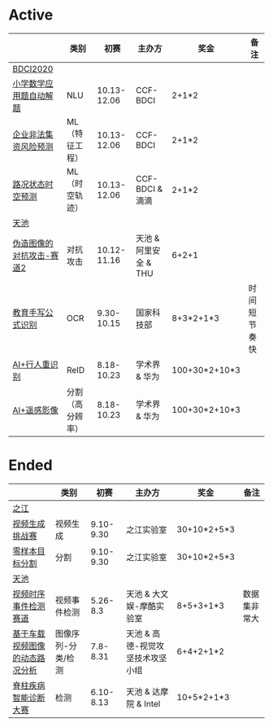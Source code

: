 
# Active

|        | 类别 |  初赛  |  主办方 | 奖金 |  备注 |
|  ----  | ----  |  ----  | ----  |   ----  | ----  |
| [BDCI2020](https://www.datafountain.cn/special/BDCI2020/competition)|
| [小学数学应用题自动解题](https://www.datafountain.cn/competitions/467)  | NLU | 10.13-12.06 | CCF-BDCI | 2+1\*2| 
| [企业非法集资风险预测](https://www.datafountain.cn/competitions/469)  | ML（特征工程） | 10.13-12.06 | CCF-BDCI | 2+1\*2  | 
| [路况状态时空预测](https://www.datafountain.cn/competitions/466)  | ML（时空轨迹） | 10.13-12.06 | CCF-BDCI \& 滴滴 | 2+1\*2 |  
| [天池](https://tianchi.aliyun.com/competition/gameList/activeList)|
| [伪造图像的对抗攻击-赛道2](https://tianchi.aliyun.com/competition/entrance/531812/introduction)  | 对抗攻击 | 10.12-11.16 | 天池 \& 阿里安全 \& THU | 6+2+1 | 
| [教育手写公式识别](https://www.kesci.com/home/competition/5f703ac023f41e002c3ed5e4)  | OCR | 9.30-10.15 | 国家科技部 | 8+3\*2+1\*3| 时间短节奏快 |
| [AI+行人重识别](https://www.datafountain.cn/competitions/454) | ReID | 8.18-10.23 | 学术界 \& 华为 |  100+30\*2+10\*3 
| [AI+遥感影像](https://www.datafountain.cn/competitions/457) | 分割（高分辨率） | 8.18-10.23 | 学术界 \& 华为 |  100+30\*2+10\*3


# Ended
|        | 类别 |  初赛  |  主办方 | 奖金 |  备注 |
|  ----  | ----  |  ----  | ----  |   ----  | ----  |
| [之江](https://zhejianglab.aliyun.com/gameList/activeList)|
| [视频生成挑战赛](https://zhejianglab.aliyun.com/entrance/531817/introduction)  | 视频生成 | 9.10-9.30 | 之江实验室 | 30+10\*2+5\*3 | 
| [零样本目标分割](https://zhejianglab.aliyun.com/entrance/531816/introduction)  | 分割 | 9.10-9.30 | 之江实验室 | 30+10\*2+5\*3 | 
| [天池](https://tianchi.aliyun.com/competition/gameList/activeList)|
| [视频时序事件检测赛道](https://tianchi.aliyun.com/competition/entrance/531798/introduction)  | 视频事件检测| 5.26-8.3 | 天池 \& 大文娱-摩酷实验室 | 8+5+3+1\*3 | 数据集非常大|
| [基于车载视频图像的动态路况分析](https://tianchi.aliyun.com/competition/entrance/531809/introduction)  | 图像序列-分类/检测 | 7.8-8.31| 天池 \& 高德-视觉攻坚技术攻坚小组 | 6+4+2+1\*2 | 
| [脊柱疾病智能诊断大赛](https://tianchi.aliyun.com/competition/entrance/531796/introduction)  | 检测 | 6.10-8.13 | 天池 \& 达摩院 \& Intel | 10+5\*2+1\*3| 

